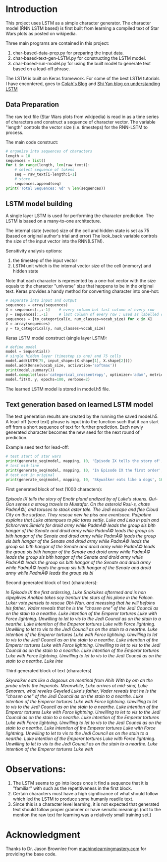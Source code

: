 # Introduction

This project uses LSTM as a simple character generator. The character model (RNN LSTM based) is first built from learning a compiled text of Star Wars plots as posted on wikipedia. 

Three main programs are contained in this project:
1. char-based-data-prep.py for preparing the input data. 
2. char-based-text-gen-LSTM.py for constructing the LSTM model.
3. char-based-run-model.py for using the built model to generate text based on a lead-off phrase.

The LSTM is built on Keras framework. For some of the best LSTM tutorials I have encontered, goes to [Colah's Blog](http://colah.github.io/posts/2015-08-Understanding-LSTMs/) and [Shi Yan blog on understanding LSTM](https://medium.com/mlreview/understanding-lstm-and-its-diagrams-37e2f46f1714)

## Data Preparation

The raw text file (Star Wars plots from wikipedia) is read in as a time series of characters and construct a sequence of character vector.  The variable "length" controls the vector size (i.e. timesteps) for the RNN-LSTM to process. 

The main code construct:

```python
# organize into sequences of characters
length = 10
sequences = list()
for i in range(length, len(raw_text)):
	# select sequence of tokens
	seq = raw_text[i-length:i+1]
	# store
	sequences.append(seq)
print('Total Sequences: %d' % len(sequences))
```


## LSTM model building

A single layer LSTM is used for performing the character prediction.  The LSTM is based on a many-to-one architecture.

The internal state (vector) size of the cell and hidden state is set as 75 (based on original author's trial and error) The look_back variable controls the size of the input vector into the RNN(LSTM).  

Sensitivity analysis options:
1. the timestep of the input vector
2. LSTM unit which is the internal vector size of the cell (memory) and hidden state 

Note that each character is represented by a one-hot vector with the size equals to the character "universe" size that happens to be in the original text.  Keras provides a handy  method for converting character into one-hot:

```python
# separate into input and output
sequences = array(sequences)
X = sequences[:,:-1]	# every column but last column of every row
y = sequences[:,-1]		# last column of every row ; used as labelled data
sequences = [to_categorical(x, num_classes=vocab_size) for x in X]
X = array(sequences)
y = to_categorical(y, num_classes=vocab_size)
```

Keras LSTM model construct (single layer LSTM):

```python
# define model
model = Sequential()
# single hidden layer (timestep is one) and 75 cells
model.add(LSTM(75, input_shape=(X.shape[1], X.shape[2])))
model.add(Dense(vocab_size, activation='softmax'))
print(model.summary())
model.compile(loss='categorical_crossentropy', optimizer='adam', metrics=['accuracy'])
model.fit(X, y, epochs=100, verbose=2)
```

The learned LSTM model is stored in model.h5 file. 

## Text generation based on learned LSTM model

The text generation results are created by the running the saved model.h5.  A lead-off (seed text) phrase is input into the function such that it can start off from a short sequence of text for further prediction. Each newly generated character becomes the new seed for the next round of prediction.

Example seed text for lead-off:

```python
# test start of star wars
print(generate_seq(model, mapping, 10, 'Episode IX tells the story of', 1000))
# test mid-line
print(generate_seq(model, mapping, 10, 'In Episode IX the first order', 1000))
# test not in original
print(generate_seq(model, mapping, 10, 'Skywalker eats like a dogs', 1000))
```


First generated block of text (1000 characters):

*Episode IX tells the story of Enotir pland andized by of Luke's stuens. Qui-Gon senses a stroug travels to Mustafar. On the asteroid Rosi-s, chate PadmÃ©i, and toruses to stack aster tale. The Jedi escape and flee Cloud City on the surface. They rescue new he piss ane eventsace. Palpatine explains that Luke attempues to pilc tares settle. Luke and Leia in pain and fichrorvers Simia's for droid army while PadmÃ© leads the group sis bith hangar of the Senate and droid army while PadmÃ© leads the group sis bith hangar of the Senate and droid army while PadmÃ© leads the group sis bith hangar of the Senate and droid army while PadmÃ© leads the group sis bith hangar of the Senate and droid army while PadmÃ© leads the group sis bith hangar of the Senate and droid army while PadmÃ© leads the group sis bith hangar of the Senate and droid army while PadmÃ© leads the group sis bith hangar of the Senate and droid army while PadmÃ© leads the group sis bith hangar of the Senate and droid army while PadmÃ© leads the group sis bi*


Second generated block of text (characters):

*In Episode IX the first ordersing, Luke Snokukes oftermed and is hon clpeplives Anakbo takes soy trenturr the sturs of his plone in the Falcon. Luker vote pensels to rescue Obi-Wan, and meessing that he will befoins his father, Vader reveals that he is the "chosen one" of the Jedi Council as on the stain to a nearthe. Luke intention of the Emperor tortures Luke with Force lightning. Unwilling to let to vis to the Jedi Council as on the stain to a nearthe. Luke intention of the Emperor tortures Luke with Force lightning. Unwilling to let to vis to the Jedi Council as on the stain to a nearthe. Luke intention of the Emperor tortures Luke with Force lightning. Unwilling to let to vis to the Jedi Council as on the stain to a nearthe. Luke intention of the Emperor tortures Luke with Force lightning. Unwilling to let to vis to the Jedi Council as on the stain to a nearthe. Luke intention of the Emperor tortures Luke with Force lightning. Unwilling to let to vis to the Jedi Council as on the stain to a nearthe. Luke inte*

Third generated block of text (characters)

*Skywalker eats like a dogsous an mentinal from Ahih With by om an the probe alerts the Imperials. Meanwhile, Luke arrives at mid-sind, Luke Senorem, whal reveles Geyeled Luke's father, Vader reveals that he is the "chosen one" of the Jedi Council as on the stain to a nearthe. Luke intention of the Emperor tortures Luke with Force lightning. Unwilling to let to vis to the Jedi Council as on the stain to a nearthe. Luke intention of the Emperor tortures Luke with Force lightning. Unwilling to let to vis to the Jedi Council as on the stain to a nearthe. Luke intention of the Emperor tortures Luke with Force lightning. Unwilling to let to vis to the Jedi Council as on the stain to a nearthe. Luke intention of the Emperor tortures Luke with Force lightning. Unwilling to let to vis to the Jedi Council as on the stain to a nearthe. Luke intention of the Emperor tortures Luke with Force lightning. Unwilling to let to vis to the Jedi Council as on the stain to a nearthe. Luke intention of the Emperor tortures Luke with*

# Observations:

1. The LSTM seems to go into loops once it find a sequence that it is "familiar" with such as the repetitiveness in the first block.
2. Certain characters must have a high significance of what should follow which led the LSTM to produce some humanly readile text.
3. Since this is a character level learning, it is not expected that generated text should follow proper grammer or have sematic meanings (not to the mention the raw text for learning was a relatively small training set.)


# Acknowledgment

Thanks to Dr. Jason Brownlee from [machinelearningmastery.com](https://machinelearningmastery.com/) for providing the base code. 